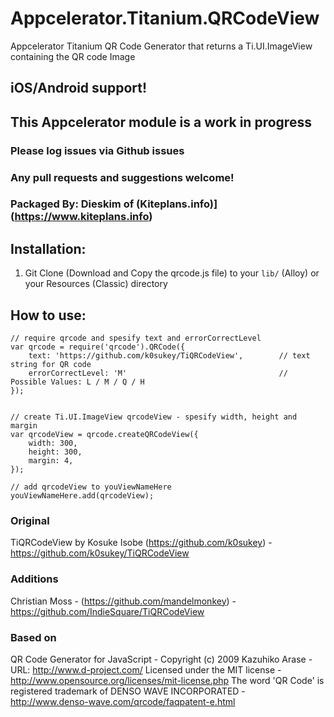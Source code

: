 # Appcelerator.Titanium.QRCodeView
Appcelerator Titanium QR Code Generator that returns a Ti.UI.ImageView containing the QR code Image 
## iOS/Android support!


## This Appcelerator module is a work in progress
### Please log issues via Github issues
### Any pull requests and suggestions welcome!
### Packaged By: Dieskim of (Kiteplans.info)](https://www.kiteplans.info)


## Installation:
1. Git Clone (Download and Copy the qrcode.js file) to your `lib/` (Alloy) or your Resources (Classic) directory

## How to use:
```
// require qrcode and spesify text and errorCorrectLevel
var qrcode = require('qrcode').QRCode({
	text: 'https://github.com/k0sukey/TiQRCodeView',		// text string for QR code
	errorCorrectLevel: 'M'									// Possible Values: L / M / Q / H
});


// create Ti.UI.ImageView qrcodeView - spesify width, height and margin
var qrcodeView = qrcode.createQRCodeView({
	width: 300,
	height: 300,
	margin: 4,
});

// add qrcodeView to youViewNameHere
youViewNameHere.add(qrcodeView);

```


### Original
TiQRCodeView by Kosuke Isobe (https://github.com/k0sukey)  - https://github.com/k0sukey/TiQRCodeView

### Additions
Christian Moss - (https://github.com/mandelmonkey) - https://github.com/IndieSquare/TiQRCodeView

### Based on
QR Code Generator for JavaScript - Copyright (c) 2009 Kazuhiko Arase - URL: http://www.d-project.com/
Licensed under the MIT license - http://www.opensource.org/licenses/mit-license.php
The word 'QR Code' is registered trademark of DENSO WAVE INCORPORATED - http://www.denso-wave.com/qrcode/faqpatent-e.html